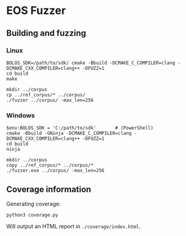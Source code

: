 # EOS Fuzzer

## Building and fuzzing

### Linux

```shell
BOLOS_SDK=/path/to/sdk/ cmake -Bbuild -DCMAKE_C_COMPILER=clang -DCMAKE_CXX_COMPILER=clang++ -DFUZZ=1
cd build
make
```

```shell
mkdir ../corpus
cp ../ref_corpus/* ../corpus/
./fuzzer ../corpus/ -max_len=256
```

### Windows

```shell
$env:BOLOS_SDK = 'C:/path/to/sdk'       # (PowerShell)
cmake -Bbuild -GNinja -DCMAKE_C_COMPILER=clang -DCMAKE_CXX_COMPILER=clang++ -DFUZZ=1
cd build
ninja
```

```shell
mkdir ../corpus
copy ../ref_corpus/* ../corpus/*
./fuzzer.exe ../corpus/ -max_len=256
```

## Coverage information

Generating coverage:

```
python3 coverage.py
```

Will output an HTML report in `./coverage/index.html`.